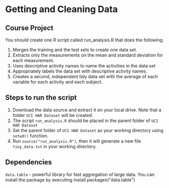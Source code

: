 # Getting and Cleaning Data

## Course Project

You should create one R script called run_analysis.R that does the following.

1. Merges the training and the test sets to create one data set.
2. Extracts only the measurements on the mean and standard deviation for each measurement.
3. Uses descriptive activity names to name the activities in the data set
4. Appropriately labels the data set with descriptive activity names.
5. Creates a second, independent tidy data set with the average of each variable for each activity and each subject.

## Steps to run the script

1. Download the data source and extract it on your local drive. Note that a folder ```UCI HAR Dataset``` will be created.
2. The script ```run_analysis.R``` should be placed in the parent folder of ```UCI HAR Dataset```
3. Set the parent folder of ```UCI HAR Dataset``` as your working directory using ```setwd()``` function.
3. Run ```source("run_analysis.R")```, then it will generate a new file ```tiny_data.txt``` in your working directory.

## Dependencies

 ```data.table``` - powerful library for fast aggregation of large data. You can install the package by executing install.packages("data.table")
 
